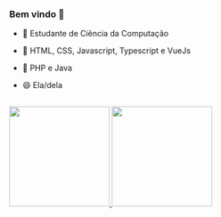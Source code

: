 ### Bem vindo 👋

- 🔭 Estudante de Ciência da Computação  
- 🌱 HTML, CSS, Javascript, Typescript e VueJs
- 👯 PHP e Java
- 😄 Ela/dela

  ##
 
<div>
<a href="https://github.com/myoui01">
<img height="180em" src="https://github-readme-stats.vercel.app/api/top-langs/?username=myoui01&layout=compact&langs_count=7&theme=gotham"/>
<img height="180em" src="https://github-readme-stats.vercel.app/api?username=myoui01&show_icons=true&theme=gotham&include_all_commits=true&count_private=true"/>
</div>
  
<br>
  

